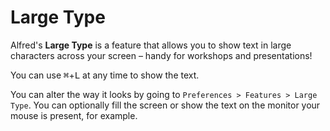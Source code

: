 # Large Type

Alfred's **Large Type** is a feature that allows you to show text in large characters across your screen – handy for workshops and presentations!

 You can use <kbd>⌘</kbd>+<kbd>L</kbd> at any time to show the text.

 You can alter the way it looks by going to `Preferences > Features > Large Type`. You can optionally fill the screen or show the text on the monitor your mouse is present, for example.
